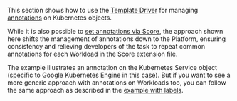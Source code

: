 This section shows how to use the [Template Driver](https://developer.humanitec.com/integration-and-extensions/drivers/generic-drivers/template/) for managing [annotations](https://kubernetes.io/docs/concepts/overview/working-with-objects/annotations/) on Kubernetes objects.

While it is also possible to [set annotations via Score](https://developer.humanitec.com/examples/score/annotations/), the approach shown here shifts the management of annotations down to the Platform, ensuring consistency and relieving developers of the task to repeat common annotations for each Workload in the Score extension file.

The example illustrates an annotation on the Kubernetes Service object (specific to Google Kubernetes Engine in this case). But if you want to see a more generic approach with annotations on Workloads too, you can follow the same approach as described in the [example with labels](../labels/).